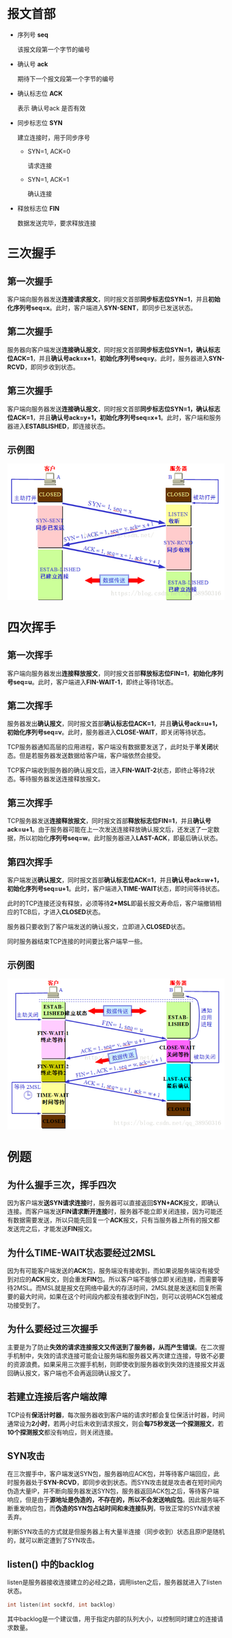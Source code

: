 # 报文首部

- 序列号  **seq**

  该报文段第一个字节的编号

- 确认号  **ack**

  期待下一个报文段第一个字节的编号

- 确认标志位  **ACK**

  表示 确认号ack 是否有效

- 同步标志位  **SYN**

  建立连接时，用于同步序号

  - SYN=1, ACK=0

    请求连接

  - SYN=1, ACK=1

    确认连接

- 释放标志位  **FIN**

  数据发送完毕，要求释放连接

# 三次握手

## 第一次握手

客户端向服务器发送**连接请求报文**，同时报文首部**同步标志位SYN=1**，并且**初始化序列号seq=x**。此时，客户端进入**SYN-SENT**，即同步已发送状态。

## 第二次握手

服务器向客户端发送**连接确认报文**，同时报文首部**同步标志位SYN=1，确认标志位ACK=1**，并且**确认号ack=x+1**，**初始化序列号seq=y**。此时，服务器进入**SYN-RCVD**，即同步收到状态。

## 第三次握手

客户端向服务器发送**连接确认报文**，同时报文首部**同步标志位SYN=1，确认标志位ACK=1**，并且**确认号ack=y+1，初始化序列号seq=x+1**。此时，客户端和服务器进入**ESTABLISHED**，即连接状态。

## 示例图

![img](..\img\70)

# 四次挥手

## 第一次挥手

客户端向服务器发出**连接释放报文**，同时报文首部**释放标志位FIN=1**，**初始化序列号seq=u**。此时，客户端进入**FIN-WAIT-1**，即终止等待1状态。

## 第二次挥手

服务器发出**确认报文**，同时报文首部**确认标志位ACK=1**，并且**确认号ack=u+1，初始化序列号seq=v**。此时，服务器进入**CLOSE-WAIT**，即关闭等待状态。

TCP服务器通知高层的应用进程，客户端没有数据要发送了，此时处于**半关闭**状态。但是若服务器发送数据给客户端，客户端依然会接受。

TCP客户端收到服务器的确认报文后，进入**FIN-WAIT-2**状态，即终止等待2状态。等待服务器发送连接释放报文。

## 第三次挥手

TCP服务器发送**连接释放报文**，同时报文首部**释放标志位FIN=1**，并且**确认号ack=u+1**。由于服务器可能在上一次发送连接释放确认报文后，还发送了一定数据，所以初始化**序列号seq=w**。此时服务器进入**LAST-ACK**，即最后确认状态。

## 第四次挥手

客户端发送**确认报文**，同时报文首部**确认标志位ACK=1**，并且**确认号ack=w+1，初始化序列号seq=u+1**。此时，客户端进入**TIME-WAIT**状态，即时间等待状态。

此时的TCP连接还没有释放，必须等待**2*MSL**即最长报文寿命后，客户端撤销相应的TCB后，才进入**CLOSED**状态。

服务器只要收到了客户端发送的确认报文，立即进入**CLOSED**状态。

同时服务器结束TCP连接的时间要比客户端早一些。

## 示例图

![img](..\img\71)

# 例题

## 为什么握手三次，挥手四次

因为客户端发**送SYN请求连接**时，服务器可以直接返回**SYN+ACK**报文，即确认连接。而客户端发送**FIN请求断开连接**时，服务器不能立即关闭连接，因为可能还有数据需要发送，所以只能先回复一个**ACK**报文，只有当服务器上所有的报文都发送完之后，才能发送**FIN**报文。

## 为什么TIME-WAIT状态要经过2MSL

因为有可能客户端发送的**ACK**包，服务端没有接收到，而如果说服务端没有接受到对应的**ACK**报文，则会重发**FIN**包。所以客户端不能够立即关闭连接，而需要等待2MSL。而MSL就是报文在网络中最大的存活时间，2MSL就是发送和回复所需要的最大时间，如果在这个时间段内都没有接收到FIN包，则可以说明ACK包被成功接受到了。

## 为什么要经过三次握手

主要是为了防止**失效的请求连接报文又传送到了服务器，从而产生错误**。在二次握手机制中，失效的请求连接可能会让服务端和服务器又再次建立连接，导致不必要的资源浪费。如果采用三次握手机制，则即使收到服务器收到失效的连接报文并返回确认报文，客户端也不会再返回确认报文了。

## 若建立连接后客户端故障

TCP设有**保活计时器**，每次服务器收到客户端的请求时都会复位保活计时器，时间通常设为**2小时**，若两小时后未收到请求报文，则会**每75秒发送一个探测报文**，若**10个探测报文**都没有响应，则关闭连接。

## SYN攻击

在三次握手中，客户端发送SYN包，服务器响应ACK包，并等待客户端回应，此时服务器处于**SYN-RCVD**，即同步收到状态。而SYN攻击就是攻击者在短时间内伪造大量IP，并不断向服务器发送SYN包，服务器返回ACK包之后，等待客户端响应，但是由于**源地址是伪造的，不存在的，所以不会发送响应包**。因此服务端不断重发响应包，而**伪造的SYN包占站时间和未连接队列**，导致正常的SYN请求被丢弃。

判断SYN攻击的方式就是但服务器上有大量半连接（同步收到）状态且原IP是随机的，就可以断定遭到了SYN攻击。

## listen() 中的backlog

listen是服务器接收连接建立的必经之路，调用listen之后，服务器就进入了listen状态。

```c
int listen(int sockfd, int backlog)
```

其中backlog是一个建议值，用于指定内部的队列大小，以控制同时建立的连接请求数量。